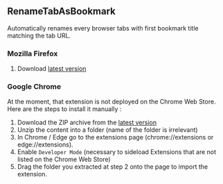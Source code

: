 ## RenameTabAsBookmark

Automatically renames every browser tabs with first bookmark title matching the tab URL.

### Mozilla Firefox 

1. Download [latest version](https://github.com/theiereman/rename-tab-as-bookmark/releases/latest/download/renametabasbookmark.xpi)

### Google Chrome

At the moment, that extension is not deployed on the Chrome Web Store.
Here are the steps to install it manually :

1. Download the ZIP archive from the [latest version](https://github.com/theiereman/rename-tab-as-bookmark/releases/latest/download/renametabasbookmark.zip)
2. Unzip the content into a folder (name of the folder is irrelevant)
3. In Chrome / Edge go to the extensions page (chrome://extensions or edge://extensions).
4. Enable `Developer Mode` (necessary to sideload Extensions that are not listed on the Chrome Web Store)
5. Drag the folder you extracted at step 2 onto the page to import the extension.
